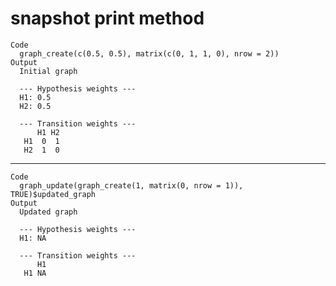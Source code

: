 # snapshot print method

    Code
      graph_create(c(0.5, 0.5), matrix(c(0, 1, 1, 0), nrow = 2))
    Output
      Initial graph
      
      --- Hypothesis weights ---
      H1: 0.5
      H2: 0.5
      
      --- Transition weights ---
          H1 H2
       H1  0  1
       H2  1  0

---

    Code
      graph_update(graph_create(1, matrix(0, nrow = 1)), TRUE)$updated_graph
    Output
      Updated graph
      
      --- Hypothesis weights ---
      H1: NA
      
      --- Transition weights ---
          H1
       H1 NA

